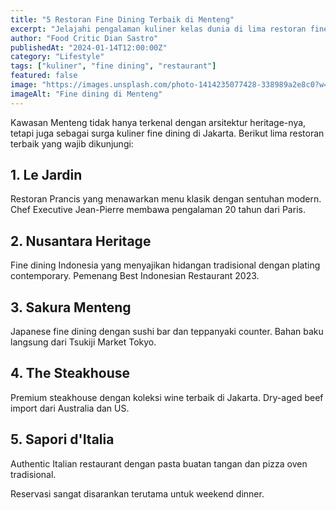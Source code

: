 ```yaml
---
title: "5 Restoran Fine Dining Terbaik di Menteng"
excerpt: "Jelajahi pengalaman kuliner kelas dunia di lima restoran fine dining terbaik yang ada di kawasan Menteng."
author: "Food Critic Dian Sastro"
publishedAt: "2024-01-14T12:00:00Z"
category: "Lifestyle"
tags: ["kuliner", "fine dining", "restaurant"]
featured: false
image: "https://images.unsplash.com/photo-1414235077428-338989a2e8c0?w=1200&h=675&fit=crop"
imageAlt: "Fine dining di Menteng"
---
```


Kawasan Menteng tidak hanya terkenal dengan arsitektur heritage-nya, tetapi juga sebagai surga kuliner fine dining di Jakarta. Berikut lima restoran terbaik yang wajib dikunjungi:

## 1. Le Jardin

Restoran Prancis yang menawarkan menu klasik dengan sentuhan modern. Chef Executive Jean-Pierre membawa pengalaman 20 tahun dari Paris.

## 2. Nusantara Heritage

Fine dining Indonesia yang menyajikan hidangan tradisional dengan plating contemporary. Pemenang Best Indonesian Restaurant 2023.

## 3. Sakura Menteng

Japanese fine dining dengan sushi bar dan teppanyaki counter. Bahan baku langsung dari Tsukiji Market Tokyo.

## 4. The Steakhouse

Premium steakhouse dengan koleksi wine terbaik di Jakarta. Dry-aged beef import dari Australia dan US.

## 5. Sapori d'Italia

Authentic Italian restaurant dengan pasta buatan tangan dan pizza oven tradisional.

Reservasi sangat disarankan terutama untuk weekend dinner.
